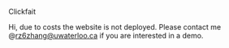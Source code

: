 Clickfait

Hi, due to costs the website is not deployed. Please contact me @rz6zhang@uwaterloo.ca if you are interested in a demo.
